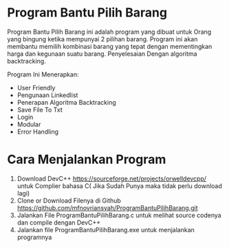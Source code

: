 # Program Bantu Pilih Barang
Program Bantu Pilih Barang ini adalah program yang dibuat untuk Orang yang bingung ketika mempunyai 2 pilihan barang. Program ini akan membantu memilih kombinasi barang yang tepat dengan mementingkan harga dan kegunaan suatu barang. Penyelesaian Dengan algoritma backtracking.

Program Ini Menerapkan:
- User Friendly
- Pengunaan Linkedlist
- Penerapan Algoritma Backtracking
- Save File To Txt
- Login
- Modular
- Error Handling


# Cara Menjalankan Program
1. Download DevC++ https://sourceforge.net/projects/orwelldevcpp/ untuk Complier bahasa C( Jika Sudah Punya maka tidak perlu download lagi)
2. Clone or Download Filenya di Github https://github.com/mfnovriansyah/ProgramBantuPilihBarang.git
3. Jalankan File ProgramBantuPilihBarang.c untuk melihat source codenya dan compile dengan DevC++
4. Jalankan file ProgramBantuPilihBarang.exe untuk menjalankan programnya
